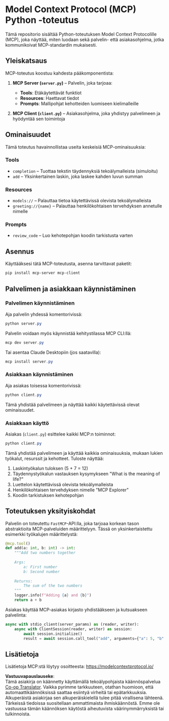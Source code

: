 <!--
CO_OP_TRANSLATOR_METADATA:
{
  "original_hash": "706b9b075dc484b73a053e6e9c709b4b",
  "translation_date": "2025-05-25T13:31:32+00:00",
  "source_file": "04-PracticalImplementation/samples/python/README.md",
  "language_code": "fi"
}
-->
# Model Context Protocol (MCP) Python -toteutus

Tämä repositorio sisältää Python-toteutuksen Model Context Protocolille (MCP), joka näyttää, miten luodaan sekä palvelin- että asiakasohjelma, jotka kommunikoivat MCP-standardin mukaisesti.

## Yleiskatsaus

MCP-toteutus koostuu kahdesta pääkomponentista:

1. **MCP Server (`server.py`)** – Palvelin, joka tarjoaa:
   - **Tools**: Etäkäytettävät funktiot
   - **Resources**: Haettavat tiedot
   - **Prompts**: Mallipohjat kehotteiden luomiseen kielimalleille

2. **MCP Client (`client.py`)** – Asiakasohjelma, joka yhdistyy palvelimeen ja hyödyntää sen toimintoja

## Ominaisuudet

Tämä toteutus havainnollistaa useita keskeisiä MCP-ominaisuuksia:

### Tools
- `completion` – Tuottaa tekstin täydennyksiä tekoälymalleista (simuloitu)
- `add` – Yksinkertainen laskin, joka laskee kahden luvun summan

### Resources
- `models://` – Palauttaa tietoa käytettävissä olevista tekoälymalleista
- `greeting://{name}` – Palauttaa henkilökohtaisen tervehdyksen annetulle nimelle

### Prompts
- `review_code` – Luo kehotepohjan koodin tarkistusta varten

## Asennus

Käyttääksesi tätä MCP-toteutusta, asenna tarvittavat paketit:

```powershell
pip install mcp-server mcp-client
```

## Palvelimen ja asiakkaan käynnistäminen

### Palvelimen käynnistäminen

Aja palvelin yhdessä komentorivissä:

```powershell
python server.py
```

Palvelin voidaan myös käynnistää kehitystilassa MCP CLI:llä:

```powershell
mcp dev server.py
```

Tai asentaa Claude Desktopiin (jos saatavilla):

```powershell
mcp install server.py
```

### Asiakkaan käynnistäminen

Aja asiakas toisessa komentorivissä:

```powershell
python client.py
```

Tämä yhdistää palvelimeen ja näyttää kaikki käytettävissä olevat ominaisuudet.

### Asiakkaan käyttö

Asiakas (`client.py`) esittelee kaikki MCP:n toiminnot:

```powershell
python client.py
```

Tämä yhdistää palvelimeen ja käyttää kaikkia ominaisuuksia, mukaan lukien työkalut, resurssit ja kehotteet. Tuloste näyttää:

1. Laskintyökalun tuloksen (5 + 7 = 12)
2. Täydennystyökalun vastauksen kysymykseen "What is the meaning of life?"
3. Luettelon käytettävissä olevista tekoälymalleista
4. Henkilökohtaisen tervehdyksen nimelle "MCP Explorer"
5. Koodin tarkistuksen kehotepohjan

## Toteutuksen yksityiskohdat

Palvelin on toteutettu `FastMCP`-API:lla, joka tarjoaa korkean tason abstraktioita MCP-palveluiden määrittelyyn. Tässä on yksinkertaistettu esimerkki työkalujen määrittelystä:

```python
@mcp.tool()
def add(a: int, b: int) -> int:
    """Add two numbers together
    
    Args:
        a: First number
        b: Second number
    
    Returns:
        The sum of the two numbers
    """
    logger.info(f"Adding {a} and {b}")
    return a + b
```

Asiakas käyttää MCP-asiakas kirjasto yhdistääkseen ja kutsuakseen palvelinta:

```python
async with stdio_client(server_params) as (reader, writer):
    async with ClientSession(reader, writer) as session:
        await session.initialize()
        result = await session.call_tool("add", arguments={"a": 5, "b": 7})
```

## Lisätietoja

Lisätietoja MCP:stä löytyy osoitteesta: https://modelcontextprotocol.io/

**Vastuuvapauslauseke**:  
Tämä asiakirja on käännetty käyttämällä tekoälypohjaista käännöspalvelua [Co-op Translator](https://github.com/Azure/co-op-translator). Vaikka pyrimme tarkkuuteen, otathan huomioon, että automaattikäännöksissä saattaa esiintyä virheitä tai epätarkkuuksia. Alkuperäistä asiakirjaa sen alkuperäiskielellä tulee pitää virallisena lähteenä. Tärkeissä tiedoissa suositellaan ammattimaista ihmiskäännöstä. Emme ole vastuussa tämän käännöksen käytöstä aiheutuvista väärinymmärryksistä tai tulkinnoista.